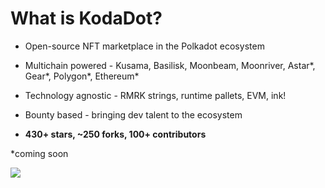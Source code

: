 
# What is KodaDot?

<div grid="~ cols-2 gap-2" m="t-2">


<div>

- Open-source NFT marketplace in the Polkadot ecosystem

- Multichain powered - Kusama, Basilisk, Moonbeam, Moonriver, Astar*, Gear*, Polygon*, Ethereum*

- Technology agnostic - RMRK strings, runtime pallets, EVM, ink!

- Bounty based - bringing dev talent to the ecosystem

- **430+ stars, ~250 forks, 100+ contributors**

*coming soon

</div>
<div>
  <img border="rounded" src="/new-landing.png">
</div>

</div>